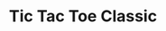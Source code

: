 ---
title: "Tic Tac Toe Classic"
description: "A vanilla JavaScript game using the canvas element to play the classic version of tic tac toe."
images: []
repo_url: "https://github.com/Torvec/tic-tac-toe-classic"
play_url: "https://tic-tac-toe-classic.pages.dev/"
how_to_play: "Text"
pubDate: "14 Oct 2024"
---